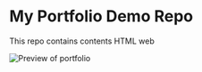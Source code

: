 # My Portfolio Demo Repo
This repo contains contents HTML web


![Preview of portfolio](https://github.com/KonefalPatryk/KonefalPatryk/blob/main/images/Profile.PNG)